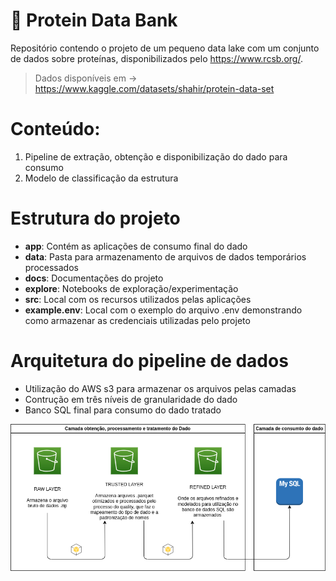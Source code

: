 # 🧬 Protein Data Bank

Repositório contendo o projeto de um pequeno data lake com um conjunto de dados sobre proteínas, disponibilizados pelo https://www.rcsb.org/.

> Dados disponíveis em -> https://www.kaggle.com/datasets/shahir/protein-data-set

# Conteúdo:
1. Pipeline de extração, obtenção e disponibilização do dado para consumo
2. Modelo de classificação da estrutura

# Estrutura do projeto

- **app**: Contém as aplicações de consumo final do dado
- **data**: Pasta para armazenamento de arquivos de dados temporários processados
- **docs**: Documentações do projeto
- **explore**: Notebooks de exploração/experimentação
- **src**: Local com os recursos utilizados pelas aplicações
- **example.env**: Local com o exemplo do arquivo .env demonstrando como armazenar as credenciais utilizadas pelo projeto


# Arquitetura do pipeline de dados

- Utilização do AWS s3 para armazenar os arquivos pelas camadas
- Contrução em três níveis de granularidade do dado
- Banco SQL final para consumo do dado tratado

![arch](./docs/img/arch.png)